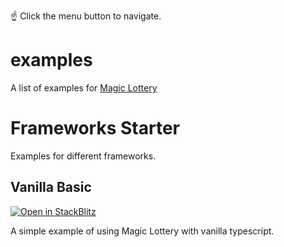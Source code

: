 ☝️ Click the menu button to navigate.

# examples

A list of examples for [Magic Lottery](https://logeast.github.io/magic-lottery/)

# Frameworks Starter

Examples for different frameworks.

## Vanilla Basic

[![Open in StackBlitz](https://developer.stackblitz.com/img/open_in_stackblitz.svg)](https://stackblitz.com/github/Milkdown/examples/tree/main/vanilla-commonmark)

A simple example of using Magic Lottery with vanilla typescript.
